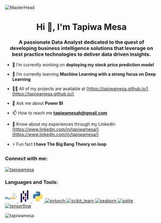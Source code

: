 ![MasterHead](https://th.bing.com/th/id/R.8f0d3841b53100ac9a38bc9b525b18c8?rik=h45cHaOGZXBKdQ&riu=http%3a%2f%2fauditeste.com.br%2fwp-content%2fuploads%2f2020%2f02%2fbusiness_intelligence.jpg&ehk=i%2btzlobr%2bBwUeJRYWA9N0roIV39x37dAnYXBdqTV2ss%3d&risl=&pid=ImgRaw&r=0)
<h1 align="center">Hi 👋, I'm Tapiwa Mesa</h1>
<h3 align="center">A passionate Data Analyst dedicated to the quest of developing business intelligence solutions that leverage on best practice technologies to deliver data driven insights.</h3>

- 🔭 I’m currently working on **deploying my stock price prediction model**

- 🌱 I’m currently learning **Machine Learning with a strong focus on Deep Learning**

- 👨‍💻 All of my projects are available at [https://tapiwamesa.github.io/](https://tapiwamesa.github.io/)

- 💬 Ask me about **Power BI**

- 📫 How to reach me **tapiwamesah@gmail.com**

- 📄 Know about my experiences through my LinkedIn [https://www.linkedin.com/in/tapiwamesa/](https://www.linkedin.com/in/tapiwamesa/)

- ⚡ Fun fact **I have The Big Bang Theory on loop**

<h3 align="left">Connect with me:</h3>
<p align="left">
<a href="https://linkedin.com/in/tapiwamesa" target="blank"><img align="center" src="https://raw.githubusercontent.com/rahuldkjain/github-profile-readme-generator/master/src/images/icons/Social/linked-in-alt.svg" alt="tapiwamesa" height="30" width="40" /></a>
</p>

<h3 align="left">Languages and Tools:</h3>
<p align="left"> <a href="https://www.mysql.com/" target="_blank" rel="noreferrer"> <img src="https://raw.githubusercontent.com/devicons/devicon/master/icons/mysql/mysql-original-wordmark.svg" alt="mysql" width="40" height="40"/> </a> <a href="https://pandas.pydata.org/" target="_blank" rel="noreferrer"> <img src="https://raw.githubusercontent.com/devicons/devicon/2ae2a900d2f041da66e950e4d48052658d850630/icons/pandas/pandas-original.svg" alt="pandas" width="40" height="40"/> </a> <a href="https://www.python.org" target="_blank" rel="noreferrer"> <img src="https://raw.githubusercontent.com/devicons/devicon/master/icons/python/python-original.svg" alt="python" width="40" height="40"/> </a> <a href="https://pytorch.org/" target="_blank" rel="noreferrer"> <img src="https://www.vectorlogo.zone/logos/pytorch/pytorch-icon.svg" alt="pytorch" width="40" height="40"/> </a> <a href="https://scikit-learn.org/" target="_blank" rel="noreferrer"> <img src="https://upload.wikimedia.org/wikipedia/commons/0/05/Scikit_learn_logo_small.svg" alt="scikit_learn" width="40" height="40"/> </a> <a href="https://seaborn.pydata.org/" target="_blank" rel="noreferrer"> <img src="https://seaborn.pydata.org/_images/logo-mark-lightbg.svg" alt="seaborn" width="40" height="40"/> </a> <a href="https://www.sqlite.org/" target="_blank" rel="noreferrer"> <img src="https://www.vectorlogo.zone/logos/sqlite/sqlite-icon.svg" alt="sqlite" width="40" height="40"/> </a> <a href="https://www.tensorflow.org" target="_blank" rel="noreferrer"> <img src="https://www.vectorlogo.zone/logos/tensorflow/tensorflow-icon.svg" alt="tensorflow" width="40" height="40"/> </a> </p>

<p><img align="center" src="https://github-readme-stats.vercel.app/api/top-langs?username=tapiwamesa&show_icons=true&locale=en&layout=compact" alt="tapiwamesa" /></p>

